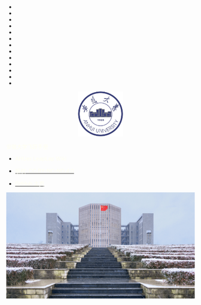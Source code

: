 * ⠀
* ⠀
* ⠀
* ⠀⠀
* ⠀
* ⠀
* ⠀
* ⠀
* ⠀
* ⠀⠀
* ⠀
* ⠀
* ⠀

<p align="center">
  <a href="https://github.com/AHUer-LeapLap/Impart-Inherit">
    <img alt="AHU" src="_media/ahu.jpg" height="120">
  </a>
</p>
<middle><font color="fffff">安徽大学飞跃手册</font></middle>

- <font color="fffff">AHUer LeapLap Wiki</font>

- [<font color="fffff">版权: CC BY-NC-ND 4.0</font>](https://creativecommons.org/licenses/by-nc-nd/4.0/deed.zh)

- [<font color="fffff">GitHub 主页</font>](https://github.com/AHUer-LeapLap/Impart-Inherit)

![封面图](_media/八角楼之阶-冬.jpg)

